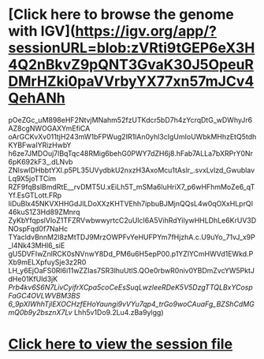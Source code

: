 # [Click here to browse the genome with IGV](https://igv.org/app/?sessionURL=blob:zVRti9tGEP6eX3H4Q2nBkvZ9pQNT3GvaK30J5OpeuRDMrHZki0paVVrbyYX77xn57mJCv4QehANh
pOeZGc_uM898eHF2NtvjMNahm52fzUTKdcr5bD7h4zYcrqDtG_wDWhyJr6AZ8cgNWOGAXYmEfiCA
oArGCKvXv011tjH243mW1bFPWug2IR1lAn0yhl3cIgUmIoUWbkMHhzEtQ5tdhKYBFwaIYRizHwbY
h6ze7JMDOuj7lBqTqc48RMig6behG0PWY7dZH6j8.hFab7ALLa7bXRPrY0Nr6pK692kF3_.dLNvb
ZNlswlDHbbtYXl.p5PL35UVydbkU2nxzH3AxoMcu1tAslr_.svxLvlzd_GwublavLq9X5joTTCim
RZF9fqBslBmdRtE__rvDMT5U.xEiLh5T_mSMa6luHriX7_p6wHFhmMoZe6_qTYf.EsGTLott.FRp
IiDuBlx45NKVXHHGdJlLDoXXzKHTVEhh7ipbuBJMjnQQsL4w0qOXxHLprQI46kuS1Z3Hd89ZMnrq
ZyKbYfqpslVloZ1TFZRVwbwwyrtcC2uUlcI6A5VihRdYilywHHLDhLe6KrUV3DNOspFqd0f7NaHc
TYacldvBnnM2l8zMtTDJ9MrzOWPFvYeHUFPYm7fHjzhA.c.U9uYo_71vJ_x9P_l4Nk43MHl6_siE
gU5DVFIwZnlRCK0sNVnwY8Dd_PM6u6H5epP00.p1YZlYCmHWVd1EWkd.PXb9mELXpfuySje3z2R0
LH_y6EjOaFS0Rl6i11wZZIas7SR3lhuUtlS.QOe0rbwR0niv0YBDmZvcYW5PktJdHe01KfUld3jK
_Prb4kv6S6N7LivCyifrXCpa5coCeEsSuqLwzleeRDeK5V5DzgTTQLBxYCospFaGC4OVLWVBM3BS
6_9pXIWhhTjlEXOCHzfEHoYaungi9vVYu7qp4_trGo9woCAuaFg_BZShCdMGmQ0b9y2bsznX7Lv_
Lhh5v1Do9.2Lu4.zBa9ylgg)
# [Click here to view the session file](https://itp-mango.s3.amazonaws.com/Collaborators/Bravo/igv-webapp.2.13.5/data/alphonso/session.json?AWSAccessKeyId=AKIAV3EUZG6CZUOHWU6W&Signature=u2RrzX6tlS2ONHciJDPjy%2BYWQk0%3D&Expires=1717146792)
